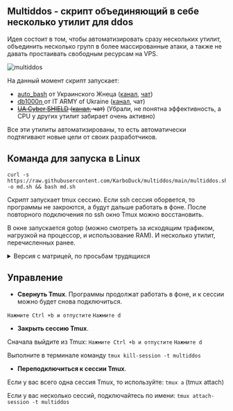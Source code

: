 ## Multiddos - скрипт объединяющий в себе несколько утилит для ddos
Идея состоит в том, чтобы автоматизировать сразу нескольких утилит, объединить несколько групп в более массированные атаки, а также не давать простаивать свободным ресурсам на VPS.

![multiddos](https://user-images.githubusercontent.com/53382906/161972523-a1197762-a166-45f2-9b68-6e13cc940d99.gif)

На данный момент скрипт запускает:
* [auto_bash](https://github.com/Aruiem234/auto_mhddos/tree/main/bash) от Украинского Жнеца ([канал](https://t.me/ukrainian_reaper_ddos), [чат](https://t.me/+azRzzKp-STpkMjNi))
* [db1000n ](https://github.com/Arriven/db1000n) от IT ARMY of Ukraine ([канал](https://t.me/itarmyofukraine2022), чат)
* ~~[UA Cyber SHIELD](https://github.com/opengs/uashield) ([канал](https://t.me/uashield), чат)~~ (Убрали, не понятна эффективность, а CPU у других утилит забирает очень активно)

Все эти утилиты автоматизированы, то есть автоматически подтягивают новые цели от своих разработчиков.

## Команда для запуска в Linux

```
curl -s https://raw.githubusercontent.com/KarboDuck/multiddos/main/multiddos.sh -o md.sh && bash md.sh
```

Скрипт запускает tmux сессию. Если ssh сессия оборвется, то программы не закроются, а будут дальше работать в фоне. После повторного подключения по ssh окно Tmux можно восстановить.

В окне запускается gotop (можно смотреть за исходящим трафиком, нагрузкой на процессор, и использование RAM).
И несколько утилит, перечисленных ранее. 

<details>
  <summary>Версия с матрицей, по просьбам трудящихся</summary>
  
Отличается только наличием cmatrix.
```
curl -s https://raw.githubusercontent.com/KarboDuck/multiddos/main/multiddos_matrix.sh -o multiddos_m.sh && bash multiddos_m.sh
```
![cmatrix](https://user-images.githubusercontent.com/53382906/162016355-5062d73e-16a1-4311-8090-14e24b696304.gif)
  
</details>

## Управление

* **Свернуть Tmux**. Программы продолжат работать в фоне, и к сессии можно будет снова подключиться.

`Нажмите Ctrl +b и отпустите` `Нажмите d`
* **Закрыть сессию Tmux**.

Сначала выйдите из Tmux: `Нажмите Ctrl +b и отпустите` `Нажмите d`

Выполните в терминале команду `tmux kill-session -t multiddos`
* **Переподключиться к сессии Tmux**.

Если у вас всего одна сессия Tmux, то используйте: `tmux a` (tmux attach)

Если у вас несколько сессий, подключайтесь по имени: `tmux attach-session -t multiddos`
